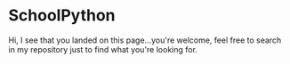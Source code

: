 # SchoolPython
Hi, I see that you landed on this page...you're welcome, feel free to search in my repository just to find what you're looking for.

